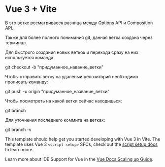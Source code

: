 # Vue 3 + Vite

В это ветке рссматриваеся разница между Options API и 
Composition API.

Также для более полного понимания git, данная ветка создана через терминал.

Для быстрого создания новых веткок и перехода сразу на них используется команда:

git checkout -b "придуманное_навание_ветки"

Чтобы отправить ветку на удаленый репозиторий необходимо прописать команду:

git push -u origin "придуманное_название_ветки"

Чтобы посмотреть на какой ветки сейчас находишься:

git branch 

Для уточнения последнего коммита на ветках:

git branch -v


This template should help get you started developing with Vue 3 in Vite. The template uses Vue 3 `<script setup>` SFCs, check out the [script setup docs](https://v3.vuejs.org/api/sfc-script-setup.html#sfc-script-setup) to learn more.

Learn more about IDE Support for Vue in the [Vue Docs Scaling up Guide](https://vuejs.org/guide/scaling-up/tooling.html#ide-support).
